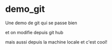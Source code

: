 # demo_git
Une demo de git qui se passe bien

et on modifie depuis git hub

mais aussi depuis la machine locale et c'est cool!

